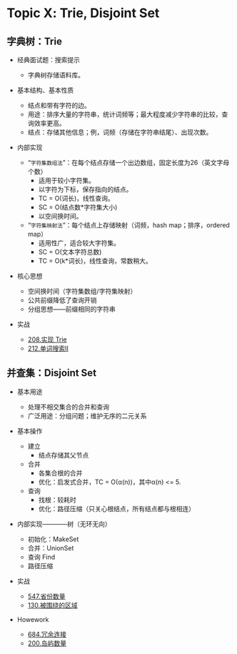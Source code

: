 # Topic Ⅹ: Trie, Disjoint Set

## 字典树：Trie
* 经典面试题：搜索提示
    * 字典树存储语料库。

* 基本结构、基本性质
    * 结点和带有字符的边。
    * 用途：排序大量的字符串，统计词频等；最大程度减少字符串的比较，查询效率更高。
    * 结点：存储其他信息；例，词频（存储在字符串结尾）、出现次数。

* 内部实现
    * “`字符集数组法`”：在每个结点存储一个出边数组，固定长度为26（英文字母个数）
        * 适用于较小字符集。
        * 以字符为下标，保存指向的结点。
        * TC = O(词长)，线性查询。
        * SC = O(结点数*字符集大小)
        * 以空间换时间。
    * “`字符集映射法`”：每个结点上存储映射（词频，hash map；排序，ordered map）
        * 适用性广，适合较大字符集。
        * SC = O(文本字符总数)
        * TC = O(k*词长)，线性查询，常数稍大。

* 核心思想
    * 空间换时间（字符集数组/字符集映射）
    * 公共前缀降低了查询开销
    * 分组思想——前缀相同的字符串

* 实战
    * [208.实现 Trie](https://leetcode-cn.com/problems/implement-trie-prefix-tree/)
    * [212.单词搜索Ⅱ](https://leetcode-cn.com/problems/word-search-ii/)


## 并查集：Disjoint Set
* 基本用途
    * 处理不相交集合的合并和查询
    * 广泛用途：分组问题；维护无序的二元关系

* 基本操作
    * 建立
        * 结点存储其父节点
    * 合并
        * 各集合根的合并
        * 优化：启发式合并，TC = O(α(n))，其中α(n) <= 5.
    * 查询
        * 找根：较耗时
        * 优化：路径压缩（只关心根结点，所有结点都与根相连）

* 内部实现————树（无环无向）
    * 初始化：MakeSet
    * 合并：UnionSet
    * 查询 Find 
    * 路径压缩

* 实战
    * [547.省份数量](https://leetcode-cn.com/problems/number-of-provinces/)
    * [130.被围绕的区域](https://leetcode-cn.com/problems/surrounded-regions/)
* Howework
    * [684.冗余连接](https://leetcode-cn.com/problems/redundant-connection/)
    * [200.岛屿数量](https://leetcode-cn.com/problems/number-of-islands/)












